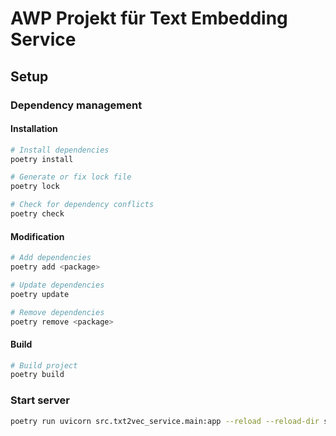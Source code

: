# AWP Projekt für Text Embedding Service

## Setup

### Dependency management

#### Installation

```bash
# Install dependencies
poetry install

# Generate or fix lock file
poetry lock

# Check for dependency conflicts
poetry check
```

#### Modification

```bash
# Add dependencies
poetry add <package>

# Update dependencies
poetry update

# Remove dependencies
poetry remove <package>
```

#### Build

```bash
# Build project
poetry build
```

### Start server

```bash
poetry run uvicorn src.txt2vec_service.main:app --reload --reload-dir src
```
